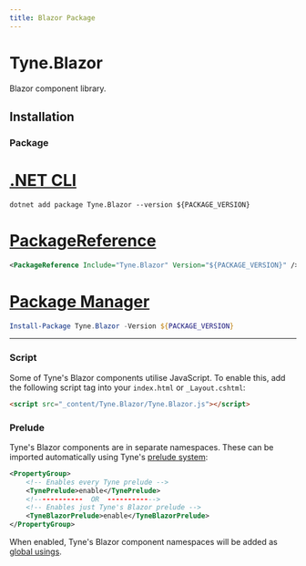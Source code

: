 ```yaml
---
title: Blazor Package
---
```


# Tyne.Blazor
Blazor component library.

## Installation

### Package

<div class="package-installation">

# [.NET CLI](#tab/dotnet-cli)
```shell
dotnet add package Tyne.Blazor --version ${PACKAGE_VERSION}
```
# [PackageReference](#tab/package-reference)
```xml
<PackageReference Include="Tyne.Blazor" Version="${PACKAGE_VERSION}" />
```
# [Package Manager](#tab/package-manager)
```powershell
Install-Package Tyne.Blazor -Version ${PACKAGE_VERSION}
```
---

</div>

### Script
Some of Tyne's Blazor components utilise JavaScript. To enable this, add the following script tag into your `index.html` or `_Layout.cshtml`:
```html
<script src="_content/Tyne.Blazor/Tyne.Blazor.js"></script>
```

### Prelude
Tyne's Blazor components are in separate namespaces.
These can be imported automatically using Tyne's [prelude system](../preludes.md):

```xml
<PropertyGroup>
    <!-- Enables every Tyne prelude -->
    <TynePrelude>enable</TynePrelude>
    <!------------  OR  ------------>
    <!-- Enables just Tyne's Blazor prelude -->
    <TyneBlazorPrelude>enable</TyneBlazorPrelude>
</PropertyGroup>
```

When enabled, Tyne's Blazor component namespaces will be added as [global usings](https://learn.microsoft.com/en-us/dotnet/csharp/language-reference/keywords/using-directive#global-modifier).
